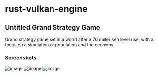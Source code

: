 # rust-vulkan-engine
## Untitled Grand Strategy Game

Grand strategy game set in a world after a 76 meter sea level rise, with a focus on a simulation of population and the economy.

### Screenshots
![image](https://user-images.githubusercontent.com/6622114/177639400-e122bc5f-c5ca-475f-b0f0-e28887815a85.png)
![image](https://user-images.githubusercontent.com/6622114/177639842-273546db-5e9d-47b9-8902-154c8a3cc4c8.png)
![image](https://user-images.githubusercontent.com/6622114/177640121-cb908404-455c-4e6b-82ad-b50776ff61cd.png)
